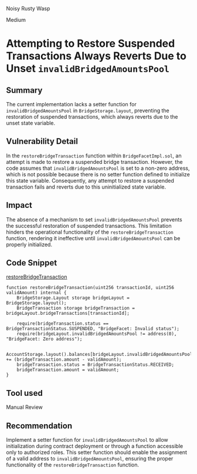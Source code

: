 Noisy Rusty Wasp

Medium

# Attempting to Restore Suspended Transactions Always Reverts Due to Unset `invalidBridgedAmountsPool`

## Summary
The current implementation lacks a setter function for `invalidBridgedAmountsPool` in `BridgeStorage.layout`, preventing the restoration of suspended transactions, which always reverts due to the unset state variable.

## Vulnerability Detail
In the `restoreBridgeTransaction` function within `BridgeFacetImpl.sol`, an attempt is made to restore a suspended bridge transaction. However, the code assumes that `invalidBridgedAmountsPool` is set to a non-zero address, which is not possible because there is no setter function defined to initialize this state variable. Consequently, any attempt to restore a suspended transaction fails and reverts due to this uninitialized state variable.

## Impact
The absence of a mechanism to set `invalidBridgedAmountsPool` prevents the successful restoration of suspended transactions. This limitation hinders the operational functionality of the `restoreBridgeTransaction` function, rendering it ineffective until `invalidBridgedAmountsPool` can be properly initialized.

## Code Snippet

[restoreBridgeTransaction](https://github.com/SYMM-IO/protocol-core/blob/develop/contracts/facets/Bridge/BridgeFacetImpl.sol#L88)
```solidity
function restoreBridgeTransaction(uint256 transactionId, uint256 validAmount) internal {
    BridgeStorage.Layout storage bridgeLayout = BridgeStorage.layout();
    BridgeTransaction storage bridgeTransaction = bridgeLayout.bridgeTransactions[transactionId];

    require(bridgeTransaction.status == BridgeTransactionStatus.SUSPENDED, "BridgeFacet: Invalid status");
    require(bridgeLayout.invalidBridgedAmountsPool != address(0), "BridgeFacet: Zero address");

    AccountStorage.layout().balances[bridgeLayout.invalidBridgedAmountsPool] += (bridgeTransaction.amount - validAmount);
    bridgeTransaction.status = BridgeTransactionStatus.RECEIVED;
    bridgeTransaction.amount = validAmount;
}
```

## Tool used

Manual Review

## Recommendation
Implement a setter function for `invalidBridgedAmountsPool` to allow initialization during contract deployment or through a function accessible only to authorized roles. This setter function should enable the assignment of a valid address to `invalidBridgedAmountsPool`, ensuring the proper functionality of the `restoreBridgeTransaction` function.